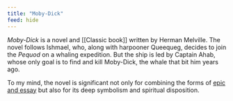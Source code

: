 ```yaml
---
title: "Moby-Dick"
feed: hide
---
```


_Moby-Dick_ is a novel and [[Classic book]] written by Herman Melville. The novel follows Ishmael, who, along with harpooner Queequeg, decides to join the _Pequod_ on a whaling expedition. But the ship is led by Captain Ahab, whose only goal is to find and kill Moby-Dick, the whale that bit him years ago.

To my mind, the novel is significant not only for combining the forms of <a href="{% post_url 2022-6-28-epic-essay %}">epic and essay</a> but also for its deep symbolism and spiritual disposition.